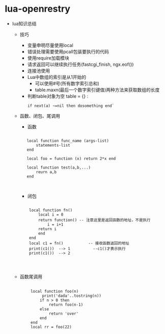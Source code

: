 # lua-openrestry

- lua知识总结
   - 技巧
     - 变量申明尽量使用local
     - 错误处理需要使用pcall包装要执行的代码
     - 使用require加载模块
     - 请求返回可以继续执行任务(fastcgi_finish, ngx.eof())
     - 连接池使用
     - Lua中数组的索引是从1开始的
       - 可以使用#号(所有数字索引总和)
       - table.maxn(最后一个数字索引键值)两种方法来获取数组的长度
     - 判断table对象为空 table = {} : 
       <pre><code>if next(a) ~=nil then dosomething end`</code></pre>
   - 函数、闭包、尾调用
     - 函数 
     <pre>
     <code>
        local function func_name (args-list)
            statements-list
        end
        
        local foo = function (x) return 2*x end
        
        local function test(a,b,...) 
            reurn a,b
        end
      </code>
      </pre>
    
     - 闭包 
     <pre>
     <code>
         local function fn()
             local i = 0
             return function() -- 注意这里是返回函数的地址，不是执行
                 i = i+1
             return i
             end
         end
         local c1 = fn()           -- 接收函数返回的地址
         print(c1())  --> 1          --c1()才表示执行
         print(c1())  --> 2
   </code>
   </pre>
   
   - 函数尾调用
    <pre>
      <code>
          local function foo(n)
               print('dada'..tostring(n))
              if n > 0 then
                  return foo(n-1)
              else
                  return 'over'
              end
          end
          local rr = foo(22)
    </code>
    </pre>
